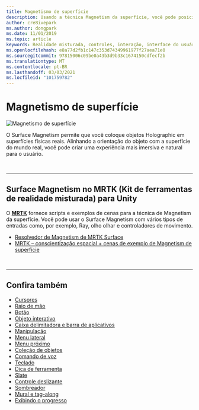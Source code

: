 ```yaml
---
title: Magnetismo de superfície
description: Usando a técnica Magnetism da superfície, você pode posicionar um objeto Holographic em uma superfície física do mundo real.
author: cre8ivepark
ms.author: dongpark
ms.date: 11/01/2019
ms.topic: article
keywords: Realidade misturada, controles, interação, interface do usuário, UX, headset de realidade misturada, headset de realidade mista do Windows, headset da realidade virtual, HoloLens, MRTK, kit de ferramentas de realidade misturada, Magnetism da superfície
ms.openlocfilehash: e8a77d2fb1c147c353d74349961977f27aea71e0
ms.sourcegitcommit: 97815006c09be0a43b3d9b33c1674150cdfecf2b
ms.translationtype: MT
ms.contentlocale: pt-BR
ms.lasthandoff: 03/03/2021
ms.locfileid: "101759782"
---
```

# <a name="surface-magnetism"></a>Magnetismo de superfície

![Magnetismo de superfície](images/MRTK_SurfaceMagnetism.gif)

O Surface Magnetism permite que você coloque objetos Holographic em superfícies físicas reais. Alinhando a orientação do objeto com a superfície do mundo real, você pode criar uma experiência mais imersiva e natural para o usuário.

<br>

---

## <a name="surface-magnetism-in-mrtk-mixed-reality-toolkit-for-unity"></a>Surface Magnetism no MRTK (Kit de ferramentas de realidade misturada) para Unity

O **[MRTK](https://github.com/Microsoft/MixedRealityToolkit-Unity)** fornece scripts e exemplos de cenas para a técnica de Magnetism da superfície. Você pode usar o Surface Magnetism com vários tipos de entradas como, por exemplo, Ray, olho olhar e controladores de movimento.

* [Resolvedor de Magnetism de MRTK Surface](https://docs.microsoft.com/windows/mixed-reality/mrtk-docs/features/ux-building-blocks/solvers/solver.md#surfacemagnetism)
* [MRTK – conscientização espacial + cenas de exemplo de Magnetism de superfície](https://github.com/microsoft/MixedRealityToolkit-Unity/blob/mrtk_development/Assets/MRTK/Examples/Demos/Solvers/Scenes/SurfaceMagnetismSpatialAwarenessExample.unity)

<br>

---

## <a name="see-also"></a>Confira também

* [Cursores](cursors.md)
* [Raio de mão](point-and-commit.md)
* [Botão](button.md)
* [Objeto interativo](interactable-object.md)
* [Caixa delimitadora e barra de aplicativos](app-bar-and-bounding-box.md)
* [Manipulação](direct-manipulation.md)
* [Menu lateral](hand-menu.md)
* [Menu próximo](near-menu.md)
* [Coleção de objetos](object-collection.md)
* [Comando de voz](voice-input.md)
* [Teclado](keyboard.md)
* [Dica de ferramenta](tooltip.md)
* [Slate](slate.md)
* [Controle deslizante](slider.md)
* [Sombreador](shader.md)
* [Mural e tag-along](billboarding-and-tag-along.md)
* [Exibindo o progresso](progress.md)
